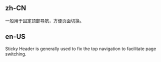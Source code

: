 ## zh-CN

一般用于固定顶部导航，方便页面切换。

## en-US

Sticky Header is generally used to fix the top navigation to facilitate page switching.
